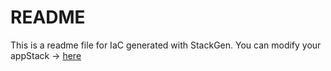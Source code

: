 # README
This is a readme file for IaC generated with StackGen.
You can modify your appStack -> [here](http://stage.dev.stackgen.com/appstacks/fb3f042c-d6dd-4247-b999-07d6a9e3b145)
